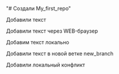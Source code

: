"# Создали My_first_repo" 

Добавили текст

Добавили текст через WEB-браузер

Добавим текст локально

Добавили текст в новой ветке new_branch

Добавили локальный конфликт

